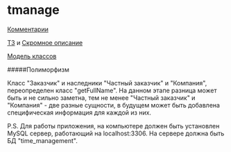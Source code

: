 tmanage
=======

[Комментарии](https://github.com/MartinSolie/tmanage/issues/1)

[ТЗ](https://github.com/MartinSolie/tmanage/wiki/Technical-assignment) и [Скромное описание](https://github.com/MartinSolie/tmanage/wiki/Introducing)

[Модель классов](https://github.com/MartinSolie/tmanage/wiki/Class-diagram)

#####Полиморфизм

Класс "Заказчик" и наследники "Частный заказчик" и "Компания", переопределен класс "getFullNamе".
На данном этапе разница может быть и не сильно заметна, тем не менее "Частный заказчик" и "Компания" - две разные сущности, в будущем может быть добавлена специфическая информация для каждой из них.

P.S.
Для работы приложения, на компьютере должен быть установлен MySQL сервер, работающий на localhost:3306. На сервере должна быть БД "time_management".
